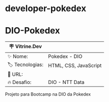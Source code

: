 # developer-pokedex

# DIO-Pokedex

| :placard: Vitrine.Dev |                       |
| --------------------- | --------------------- |
| :sparkles: Nome:      | Pokedex - DIO         |
| :label: Tecnologias:  | HTML, CSS, JavaScript |
| :rocket: URL:         |
| :fire: Desafio:       | DIO - NTT Data        |

Projeto para Bootcamp na DIO da Pokedex
